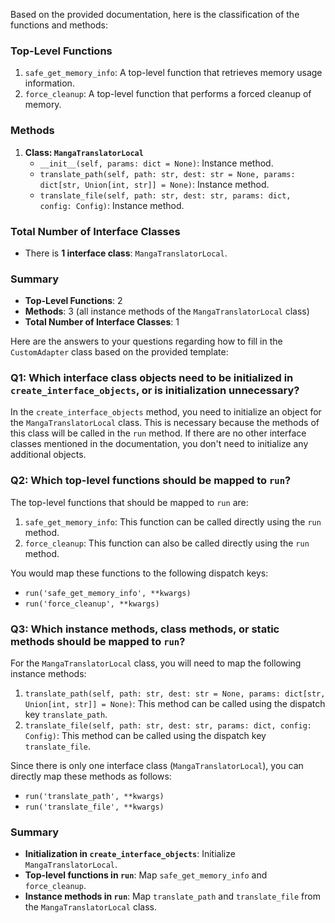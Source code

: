 Based on the provided documentation, here is the classification of the functions and methods:

### Top-Level Functions
1. `safe_get_memory_info`: A top-level function that retrieves memory usage information.
2. `force_cleanup`: A top-level function that performs a forced cleanup of memory.

### Methods
1. **Class: `MangaTranslatorLocal`**
   - `__init__(self, params: dict = None)`: Instance method.
   - `translate_path(self, path: str, dest: str = None, params: dict[str, Union[int, str]] = None)`: Instance method.
   - `translate_file(self, path: str, dest: str, params: dict, config: Config)`: Instance method.

### Total Number of Interface Classes
- There is **1 interface class**: `MangaTranslatorLocal`. 

### Summary
- **Top-Level Functions**: 2
- **Methods**: 3 (all instance methods of the `MangaTranslatorLocal` class)
- **Total Number of Interface Classes**: 1

Here are the answers to your questions regarding how to fill in the `CustomAdapter` class based on the provided template:

### Q1: Which interface class objects need to be initialized in `create_interface_objects`, or is initialization unnecessary?
In the `create_interface_objects` method, you need to initialize an object for the `MangaTranslatorLocal` class. This is necessary because the methods of this class will be called in the `run` method. If there are no other interface classes mentioned in the documentation, you don't need to initialize any additional objects.

### Q2: Which top-level functions should be mapped to `run`?
The top-level functions that should be mapped to `run` are:
1. `safe_get_memory_info`: This function can be called directly using the `run` method.
2. `force_cleanup`: This function can also be called directly using the `run` method.

You would map these functions to the following dispatch keys:
- `run('safe_get_memory_info', **kwargs)`
- `run('force_cleanup', **kwargs)`

### Q3: Which instance methods, class methods, or static methods should be mapped to `run`?
For the `MangaTranslatorLocal` class, you will need to map the following instance methods:
1. `translate_path(self, path: str, dest: str = None, params: dict[str, Union[int, str]] = None)`: This method can be called using the dispatch key `translate_path`.
2. `translate_file(self, path: str, dest: str, params: dict, config: Config)`: This method can be called using the dispatch key `translate_file`.

Since there is only one interface class (`MangaTranslatorLocal`), you can directly map these methods as follows:
- `run('translate_path', **kwargs)`
- `run('translate_file', **kwargs)`

### Summary
- **Initialization in `create_interface_objects`**: Initialize `MangaTranslatorLocal`.
- **Top-level functions in `run`**: Map `safe_get_memory_info` and `force_cleanup`.
- **Instance methods in `run`**: Map `translate_path` and `translate_file` from the `MangaTranslatorLocal` class.